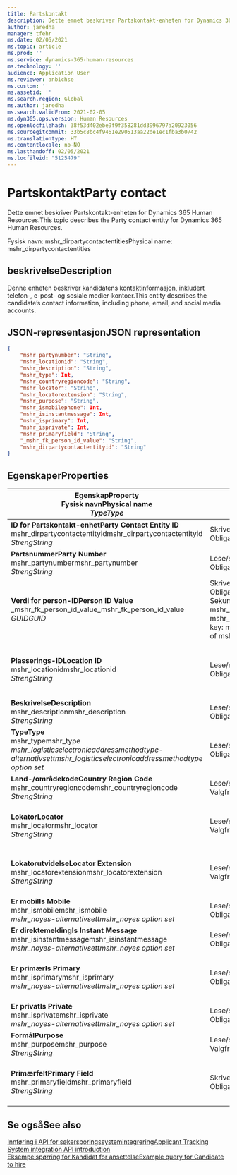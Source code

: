 ```yaml
---
title: Partskontakt
description: Dette emnet beskriver Partskontakt-enheten for Dynamics 365 Human Resources.
author: jaredha
manager: tfehr
ms.date: 02/05/2021
ms.topic: article
ms.prod: ''
ms.service: dynamics-365-human-resources
ms.technology: ''
audience: Application User
ms.reviewer: anbichse
ms.custom: ''
ms.assetid: ''
ms.search.region: Global
ms.author: jaredha
ms.search.validFrom: 2021-02-05
ms.dyn365.ops.version: Human Resources
ms.openlocfilehash: 38f53d402ebe9f9f358281dd3996797a20923056
ms.sourcegitcommit: 33b5c8bc4f9461e290513aa22de1ec1fba3b0742
ms.translationtype: HT
ms.contentlocale: nb-NO
ms.lasthandoff: 02/05/2021
ms.locfileid: "5125479"
---
```

# <a name="party-contact"></a><span data-ttu-id="d07ed-103">Partskontakt</span><span class="sxs-lookup"><span data-stu-id="d07ed-103">Party contact</span></span>

<span data-ttu-id="d07ed-104">Dette emnet beskriver Partskontakt-enheten for Dynamics 365 Human Resources.</span><span class="sxs-lookup"><span data-stu-id="d07ed-104">This topic describes the Party contact entity for Dynamics 365 Human Resources.</span></span>

<span data-ttu-id="d07ed-105">Fysisk navn: mshr_dirpartycontactentities</span><span class="sxs-lookup"><span data-stu-id="d07ed-105">Physical name: mshr_dirpartycontactentities</span></span>

## <a name="description"></a><span data-ttu-id="d07ed-106">beskrivelse</span><span class="sxs-lookup"><span data-stu-id="d07ed-106">Description</span></span>

<span data-ttu-id="d07ed-107">Denne enheten beskriver kandidatens kontaktinformasjon, inkludert telefon-, e-post- og sosiale medier-kontoer.</span><span class="sxs-lookup"><span data-stu-id="d07ed-107">This entity describes the candidate’s contact information, including phone, email, and social media accounts.</span></span>

## <a name="json-representation"></a><span data-ttu-id="d07ed-108">JSON-representasjon</span><span class="sxs-lookup"><span data-stu-id="d07ed-108">JSON representation</span></span>

```json
{
    "mshr_partynumber": "String",
    "mshr_locationid": "String",
    "mshr_description": "String",
    "mshr_type": Int,
    "mshr_countryregioncode": "String",
    "mshr_locator": "String",
    "mshr_locatorextension": "String",
    "mshr_purpose": "String",
    "mshr_ismobilephone": Int,
    "mshr_isinstantmessage": Int,
    "mshr_isprimary": Int,
    "mshr_isprivate": Int,
    "mshr_primaryfield": "String",
    "_mshr_fk_person_id_value": "String",
    "mshr_dirpartycontactentityid": "String"
}
```

## <a name="properties"></a><span data-ttu-id="d07ed-109">Egenskaper</span><span class="sxs-lookup"><span data-stu-id="d07ed-109">Properties</span></span>

| <span data-ttu-id="d07ed-110">Egenskap</span><span class="sxs-lookup"><span data-stu-id="d07ed-110">Property</span></span><br><span data-ttu-id="d07ed-111">**Fysisk navn**</span><span class="sxs-lookup"><span data-stu-id="d07ed-111">**Physical name**</span></span><br><span data-ttu-id="d07ed-112">**_Type_**</span><span class="sxs-lookup"><span data-stu-id="d07ed-112">**_Type_**</span></span> | <span data-ttu-id="d07ed-113">Bruk</span><span class="sxs-lookup"><span data-stu-id="d07ed-113">Use</span></span> | <span data-ttu-id="d07ed-114">beskrivelse</span><span class="sxs-lookup"><span data-stu-id="d07ed-114">Description</span></span> |
| --- | --- | --- |
| <span data-ttu-id="d07ed-115">**ID for Partskontakt-enhet**</span><span class="sxs-lookup"><span data-stu-id="d07ed-115">**Party Contact Entity ID**</span></span><br><span data-ttu-id="d07ed-116">mshr_dirpartycontactentityid</span><span class="sxs-lookup"><span data-stu-id="d07ed-116">mshr_dirpartycontactentityid</span></span><br><span data-ttu-id="d07ed-117">*Streng*</span><span class="sxs-lookup"><span data-stu-id="d07ed-117">*String*</span></span> | <span data-ttu-id="d07ed-118">Skrivebeskyttet</span><span class="sxs-lookup"><span data-stu-id="d07ed-118">Read-only</span></span><br><span data-ttu-id="d07ed-119">Obligatorisk</span><span class="sxs-lookup"><span data-stu-id="d07ed-119">Required</span></span> | <span data-ttu-id="d07ed-120">Systemgenerert unik identifikator for enhetsposten.</span><span class="sxs-lookup"><span data-stu-id="d07ed-120">System-generated unique identifier for the entity record.</span></span> |
| <span data-ttu-id="d07ed-121">**Partsnummer**</span><span class="sxs-lookup"><span data-stu-id="d07ed-121">**Party Number**</span></span><br><span data-ttu-id="d07ed-122">mshr_partynumber</span><span class="sxs-lookup"><span data-stu-id="d07ed-122">mshr_partynumber</span></span><br><span data-ttu-id="d07ed-123">*Streng*</span><span class="sxs-lookup"><span data-stu-id="d07ed-123">*String*</span></span> | <span data-ttu-id="d07ed-124">Lese/skrive</span><span class="sxs-lookup"><span data-stu-id="d07ed-124">Read/write</span></span><br><span data-ttu-id="d07ed-125">Obligatorisk</span><span class="sxs-lookup"><span data-stu-id="d07ed-125">Required</span></span> | <span data-ttu-id="d07ed-126">IDen til den tilknyttede partsposten (person).</span><span class="sxs-lookup"><span data-stu-id="d07ed-126">The ID of the associated party (person) record.</span></span> |
| <span data-ttu-id="d07ed-127">**Verdi for person-ID**</span><span class="sxs-lookup"><span data-stu-id="d07ed-127">**Person ID Value**</span></span><br><span data-ttu-id="d07ed-128">_mshr_fk_person_id_value</span><span class="sxs-lookup"><span data-stu-id="d07ed-128">_mshr_fk_person_id_value</span></span><br><span data-ttu-id="d07ed-129">*GUID*</span><span class="sxs-lookup"><span data-stu-id="d07ed-129">*GUID*</span></span> | <span data-ttu-id="d07ed-130">Skrivebeskyttet</span><span class="sxs-lookup"><span data-stu-id="d07ed-130">Read-only</span></span><br><span data-ttu-id="d07ed-131">Obligatorisk</span><span class="sxs-lookup"><span data-stu-id="d07ed-131">Required</span></span><br><span data-ttu-id="d07ed-132">Sekundærnøkkel: mshr_dirpersonentityid i mshr_dirpersonentity</span><span class="sxs-lookup"><span data-stu-id="d07ed-132">Foreign key: mshr_dirpersonentityid of mshr_dirpersonentity</span></span> | <span data-ttu-id="d07ed-133">Systemgenerert unik identifikator for partsenhetsposten (person).</span><span class="sxs-lookup"><span data-stu-id="d07ed-133">The system-generated identifier of the party (person) entity record.</span></span> |
| <span data-ttu-id="d07ed-134">**Plasserings-ID**</span><span class="sxs-lookup"><span data-stu-id="d07ed-134">**Location ID**</span></span><br><span data-ttu-id="d07ed-135">mshr_locationid</span><span class="sxs-lookup"><span data-stu-id="d07ed-135">mshr_locationid</span></span><br><span data-ttu-id="d07ed-136">*Streng*</span><span class="sxs-lookup"><span data-stu-id="d07ed-136">*String*</span></span> | <span data-ttu-id="d07ed-137">Lese/skrive</span><span class="sxs-lookup"><span data-stu-id="d07ed-137">Read/write</span></span><br><span data-ttu-id="d07ed-138">Obligatorisk</span><span class="sxs-lookup"><span data-stu-id="d07ed-138">Required</span></span> | <span data-ttu-id="d07ed-139">Lokasjons-IDen for adresseposten.</span><span class="sxs-lookup"><span data-stu-id="d07ed-139">The location ID of the address record.</span></span> <span data-ttu-id="d07ed-140">Oppsett i enheten mshr_logisticspostaladdresslocationcdsentity.</span><span class="sxs-lookup"><span data-stu-id="d07ed-140">Set up in mshr_logisticspostaladdresslocationcdsentity entity.</span></span> |
| <span data-ttu-id="d07ed-141">**Beskrivelse**</span><span class="sxs-lookup"><span data-stu-id="d07ed-141">**Description**</span></span><br><span data-ttu-id="d07ed-142">mshr_description</span><span class="sxs-lookup"><span data-stu-id="d07ed-142">mshr_description</span></span><br><span data-ttu-id="d07ed-143">*Streng*</span><span class="sxs-lookup"><span data-stu-id="d07ed-143">*String*</span></span> | <span data-ttu-id="d07ed-144">Lese/skrive</span><span class="sxs-lookup"><span data-stu-id="d07ed-144">Read/write</span></span><br><span data-ttu-id="d07ed-145">Obligatorisk</span><span class="sxs-lookup"><span data-stu-id="d07ed-145">Required</span></span> | <span data-ttu-id="d07ed-146">Beskrivelse av kontaktdetaljene.</span><span class="sxs-lookup"><span data-stu-id="d07ed-146">The description of the contact details.</span></span> |
| <span data-ttu-id="d07ed-147">**Type**</span><span class="sxs-lookup"><span data-stu-id="d07ed-147">**Type**</span></span><br><span data-ttu-id="d07ed-148">mshr_type</span><span class="sxs-lookup"><span data-stu-id="d07ed-148">mshr_type</span></span><br><span data-ttu-id="d07ed-149">*mshr_logisticselectronicaddressmethodtype-alternativsett*</span><span class="sxs-lookup"><span data-stu-id="d07ed-149">*mshr_logisticselectronicaddressmethodtype option set*</span></span> | <span data-ttu-id="d07ed-150">Lese/skrive</span><span class="sxs-lookup"><span data-stu-id="d07ed-150">Read/write</span></span><br><span data-ttu-id="d07ed-151">Obligatorisk</span><span class="sxs-lookup"><span data-stu-id="d07ed-151">Required</span></span> | <span data-ttu-id="d07ed-152">Kontaktdetaljtypen.</span><span class="sxs-lookup"><span data-stu-id="d07ed-152">The contact detail type.</span></span> |
| <span data-ttu-id="d07ed-153">**Land-/områdekode**</span><span class="sxs-lookup"><span data-stu-id="d07ed-153">**Country Region Code**</span></span><br><span data-ttu-id="d07ed-154">mshr_countryregioncode</span><span class="sxs-lookup"><span data-stu-id="d07ed-154">mshr_countryregioncode</span></span><br><span data-ttu-id="d07ed-155">*Streng*</span><span class="sxs-lookup"><span data-stu-id="d07ed-155">*String*</span></span> | <span data-ttu-id="d07ed-156">Lese/skrive</span><span class="sxs-lookup"><span data-stu-id="d07ed-156">Read/write</span></span><br><span data-ttu-id="d07ed-157">Valgfri</span><span class="sxs-lookup"><span data-stu-id="d07ed-157">Optional</span></span> | <span data-ttu-id="d07ed-158">Landet eller området i adressen.</span><span class="sxs-lookup"><span data-stu-id="d07ed-158">The country or region of the address.</span></span> |
| <span data-ttu-id="d07ed-159">**Lokator**</span><span class="sxs-lookup"><span data-stu-id="d07ed-159">**Locator**</span></span><br><span data-ttu-id="d07ed-160">mshr_locator</span><span class="sxs-lookup"><span data-stu-id="d07ed-160">mshr_locator</span></span><br><span data-ttu-id="d07ed-161">*Streng*</span><span class="sxs-lookup"><span data-stu-id="d07ed-161">*String*</span></span> | <span data-ttu-id="d07ed-162">Lese/skrive</span><span class="sxs-lookup"><span data-stu-id="d07ed-162">Read/write</span></span><br><span data-ttu-id="d07ed-163">Valgfri</span><span class="sxs-lookup"><span data-stu-id="d07ed-163">Optional</span></span> | <span data-ttu-id="d07ed-164">Kontaktdetaljene.</span><span class="sxs-lookup"><span data-stu-id="d07ed-164">The contact details.</span></span> <span data-ttu-id="d07ed-165">Hvis for eksempel typen er **E-postadresse**, inneholder dette feltet kandidatens e-postadresse.</span><span class="sxs-lookup"><span data-stu-id="d07ed-165">For example, if the type is **Email address**, then this field contains the candidate’s email address.</span></span> |
| <span data-ttu-id="d07ed-166">**Lokatorutvidelse**</span><span class="sxs-lookup"><span data-stu-id="d07ed-166">**Locator Extension**</span></span><br><span data-ttu-id="d07ed-167">mshr_locatorextension</span><span class="sxs-lookup"><span data-stu-id="d07ed-167">mshr_locatorextension</span></span><br><span data-ttu-id="d07ed-168">*Streng*</span><span class="sxs-lookup"><span data-stu-id="d07ed-168">*String*</span></span> | <span data-ttu-id="d07ed-169">Lese/skrive</span><span class="sxs-lookup"><span data-stu-id="d07ed-169">Read/write</span></span><br><span data-ttu-id="d07ed-170">Valgfri</span><span class="sxs-lookup"><span data-stu-id="d07ed-170">Optional</span></span> | <span data-ttu-id="d07ed-171">Lokatorutvidelsen.</span><span class="sxs-lookup"><span data-stu-id="d07ed-171">The locator extension.</span></span> <span data-ttu-id="d07ed-172">Hvis for eksempel typen er **Telefon**, vil denne egenskapen inneholde direktenummeret.</span><span class="sxs-lookup"><span data-stu-id="d07ed-172">For example, if the type is **Phone**, then this property would contain the phone number extension.</span></span> |
| <span data-ttu-id="d07ed-173">**Er mobil**</span><span class="sxs-lookup"><span data-stu-id="d07ed-173">**Is Mobile**</span></span><br><span data-ttu-id="d07ed-174">mshr_ismobile</span><span class="sxs-lookup"><span data-stu-id="d07ed-174">mshr_ismobile</span></span><br><span data-ttu-id="d07ed-175">*mshr_noyes-alternativsett*</span><span class="sxs-lookup"><span data-stu-id="d07ed-175">*mshr_noyes option set*</span></span> | <span data-ttu-id="d07ed-176">Lese/skrive</span><span class="sxs-lookup"><span data-stu-id="d07ed-176">Read/write</span></span><br><span data-ttu-id="d07ed-177">Obligatorisk</span><span class="sxs-lookup"><span data-stu-id="d07ed-177">Required</span></span> | <span data-ttu-id="d07ed-178">Angir om telefonen er et mobilnummer.</span><span class="sxs-lookup"><span data-stu-id="d07ed-178">Specifies whether the phone is a mobile number.</span></span> |
| <span data-ttu-id="d07ed-179">**Er direktemelding**</span><span class="sxs-lookup"><span data-stu-id="d07ed-179">**Is Instant Message**</span></span><br><span data-ttu-id="d07ed-180">mshr_isinstantmessage</span><span class="sxs-lookup"><span data-stu-id="d07ed-180">mshr_isinstantmessage</span></span><br><span data-ttu-id="d07ed-181">*mshr_noyes-alternativsett*</span><span class="sxs-lookup"><span data-stu-id="d07ed-181">*mshr_noyes option set*</span></span> | <span data-ttu-id="d07ed-182">Lese/skrive</span><span class="sxs-lookup"><span data-stu-id="d07ed-182">Read/write</span></span><br><span data-ttu-id="d07ed-183">Obligatorisk</span><span class="sxs-lookup"><span data-stu-id="d07ed-183">Required</span></span> | <span data-ttu-id="d07ed-184">Angir om telefonen er aktivert for direktemeldinger.</span><span class="sxs-lookup"><span data-stu-id="d07ed-184">Specifies whether the phone is enabled for instant messaging.</span></span> |
| <span data-ttu-id="d07ed-185">**Er primær**</span><span class="sxs-lookup"><span data-stu-id="d07ed-185">**Is Primary**</span></span><br><span data-ttu-id="d07ed-186">mshr_isprimary</span><span class="sxs-lookup"><span data-stu-id="d07ed-186">mshr_isprimary</span></span><br><span data-ttu-id="d07ed-187">*mshr_noyes-alternativsett*</span><span class="sxs-lookup"><span data-stu-id="d07ed-187">*mshr_noyes option set*</span></span> | <span data-ttu-id="d07ed-188">Lese/skrive</span><span class="sxs-lookup"><span data-stu-id="d07ed-188">Read/write</span></span><br><span data-ttu-id="d07ed-189">Obligatorisk</span><span class="sxs-lookup"><span data-stu-id="d07ed-189">Required</span></span> | <span data-ttu-id="d07ed-190">Bestemmer primærkontakten for kontakttypen.</span><span class="sxs-lookup"><span data-stu-id="d07ed-190">Determines the primary contact of the contact type.</span></span> <span data-ttu-id="d07ed-191">Det må bare være én primærpost per kontakttype.</span><span class="sxs-lookup"><span data-stu-id="d07ed-191">There must be only one primary record per contact type.</span></span> |
| <span data-ttu-id="d07ed-192">**Er privat**</span><span class="sxs-lookup"><span data-stu-id="d07ed-192">**Is Private**</span></span><br><span data-ttu-id="d07ed-193">mshr_isprivate</span><span class="sxs-lookup"><span data-stu-id="d07ed-193">mshr_isprivate</span></span><br><span data-ttu-id="d07ed-194">*mshr_noyes-alternativsett*</span><span class="sxs-lookup"><span data-stu-id="d07ed-194">*mshr_noyes option set*</span></span> | <span data-ttu-id="d07ed-195">Lese/skrive</span><span class="sxs-lookup"><span data-stu-id="d07ed-195">Read/write</span></span><br><span data-ttu-id="d07ed-196">Obligatorisk</span><span class="sxs-lookup"><span data-stu-id="d07ed-196">Required</span></span> | <span data-ttu-id="d07ed-197">Identifiserer om denne adressen er en privat adresse for personen.</span><span class="sxs-lookup"><span data-stu-id="d07ed-197">Identifies whether this address is a private address for the person.</span></span> |
| <span data-ttu-id="d07ed-198">**Formål**</span><span class="sxs-lookup"><span data-stu-id="d07ed-198">**Purpose**</span></span><br><span data-ttu-id="d07ed-199">mshr_purpose</span><span class="sxs-lookup"><span data-stu-id="d07ed-199">mshr_purpose</span></span><br><span data-ttu-id="d07ed-200">*Streng*</span><span class="sxs-lookup"><span data-stu-id="d07ed-200">*String*</span></span> | <span data-ttu-id="d07ed-201">Lese/skrive</span><span class="sxs-lookup"><span data-stu-id="d07ed-201">Read/write</span></span><br><span data-ttu-id="d07ed-202">Valgfri</span><span class="sxs-lookup"><span data-stu-id="d07ed-202">Optional</span></span> | <span data-ttu-id="d07ed-203">Formål/rolle for kontaktdetaljene.</span><span class="sxs-lookup"><span data-stu-id="d07ed-203">The purpose/role of the contact details.</span></span> |
| <span data-ttu-id="d07ed-204">**Primærfelt**</span><span class="sxs-lookup"><span data-stu-id="d07ed-204">**Primary Field**</span></span><br><span data-ttu-id="d07ed-205">mshr_primaryfield</span><span class="sxs-lookup"><span data-stu-id="d07ed-205">mshr_primaryfield</span></span><br><span data-ttu-id="d07ed-206">*Streng*</span><span class="sxs-lookup"><span data-stu-id="d07ed-206">*String*</span></span> | <span data-ttu-id="d07ed-207">Skrivebeskyttet</span><span class="sxs-lookup"><span data-stu-id="d07ed-207">Read-only</span></span><br><span data-ttu-id="d07ed-208">Obligatorisk</span><span class="sxs-lookup"><span data-stu-id="d07ed-208">Required</span></span> | <span data-ttu-id="d07ed-209">Felt som brukes som en primær identifikator for enhetsposten.</span><span class="sxs-lookup"><span data-stu-id="d07ed-209">Field used as a primary identifier of the entity record.</span></span> <span data-ttu-id="d07ed-210">Kombinasjon av partnummer, type, beskrivelse og lokator.</span><span class="sxs-lookup"><span data-stu-id="d07ed-210">Combination of party number, type, description, and locator.</span></span> |

## <a name="see-also"></a><span data-ttu-id="d07ed-211">Se også</span><span class="sxs-lookup"><span data-stu-id="d07ed-211">See also</span></span>

[<span data-ttu-id="d07ed-212">Innføring i API for søkersporingssystemintegrering</span><span class="sxs-lookup"><span data-stu-id="d07ed-212">Applicant Tracking System integration API introduction</span></span>](hr-admin-integration-ats-api-introduction.md)<br>
[<span data-ttu-id="d07ed-213">Eksempelspørring for Kandidat for ansettelse</span><span class="sxs-lookup"><span data-stu-id="d07ed-213">Example query for Candidate to hire</span></span>](hr-admin-integration-ats-api-candidate-to-hire-example-query.md)


